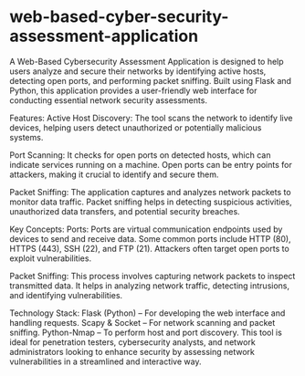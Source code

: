 # web-based-cyber-security-assessment-application

A Web-Based Cybersecurity Assessment Application is designed to help users analyze and secure their networks by identifying active hosts, detecting open ports, and performing packet sniffing. Built using Flask and Python, this application provides a user-friendly web interface for conducting essential network security assessments.

Features:
Active Host Discovery:
The tool scans the network to identify live devices, helping users detect unauthorized or potentially malicious systems.

Port Scanning:
It checks for open ports on detected hosts, which can indicate services running on a machine. Open ports can be entry points for attackers, making it crucial to identify and secure them.

Packet Sniffing:
The application captures and analyzes network packets to monitor data traffic. Packet sniffing helps in detecting suspicious activities, unauthorized data transfers, and potential security breaches.

Key Concepts:
Ports: Ports are virtual communication endpoints used by devices to send and receive data. Some common ports include HTTP (80), HTTPS (443), SSH (22), and FTP (21). Attackers often target open ports to exploit vulnerabilities.

Packet Sniffing: This process involves capturing network packets to inspect transmitted data. It helps in analyzing network traffic, detecting intrusions, and identifying vulnerabilities.

Technology Stack:
Flask (Python) – For developing the web interface and handling requests.
Scapy & Socket – For network scanning and packet sniffing.
Python-Nmap – To perform host and port discovery.
This tool is ideal for penetration testers, cybersecurity analysts, and network administrators looking to enhance security by assessing network vulnerabilities in a streamlined and interactive way.
